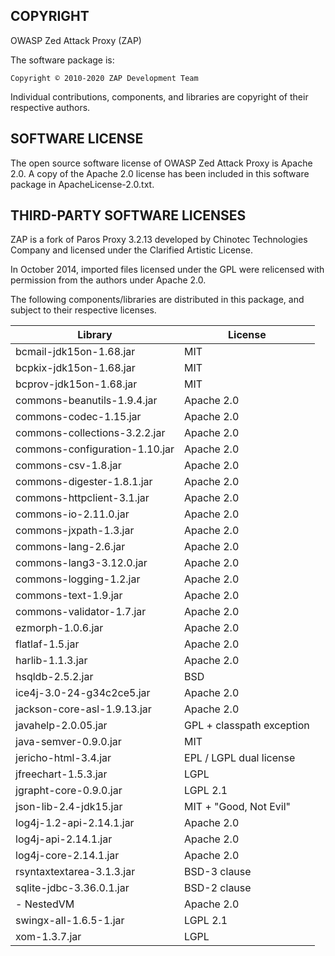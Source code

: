 COPYRIGHT
---------

OWASP Zed Attack Proxy (ZAP)

The software package is:

    Copyright © 2010-2020 ZAP Development Team

Individual contributions, components, and libraries are copyright of their
respective authors.

SOFTWARE LICENSE
----------------

The open source software license of OWASP Zed Attack Proxy is Apache 2.0.
A copy of the Apache 2.0 license has been included in this software package
in ApacheLicense-2.0.txt.

THIRD-PARTY SOFTWARE LICENSES
-----------------------------

ZAP is a fork of Paros Proxy 3.2.13 developed by Chinotec Technologies Company
and licensed under the Clarified Artistic License.

In October 2014, imported files licensed under the GPL were relicensed with
permission from the authors under Apache 2.0.

The following components/libraries are distributed in this package,
and subject to their respective licenses.

| Library                             | License                   |
|-------------------------------------|---------------------------|
| bcmail-jdk15on-1.68.jar             | MIT                       |
| bcpkix-jdk15on-1.68.jar             | MIT                       |
| bcprov-jdk15on-1.68.jar             | MIT                       |
| commons-beanutils-1.9.4.jar         | Apache 2.0                |
| commons-codec-1.15.jar              | Apache 2.0                |
| commons-collections-3.2.2.jar       | Apache 2.0                |
| commons-configuration-1.10.jar      | Apache 2.0                |
| commons-csv-1.8.jar                 | Apache 2.0                |
| commons-digester-1.8.1.jar          | Apache 2.0                |
| commons-httpclient-3.1.jar          | Apache 2.0                |
| commons-io-2.11.0.jar               | Apache 2.0                |
| commons-jxpath-1.3.jar              | Apache 2.0                |
| commons-lang-2.6.jar                | Apache 2.0                |
| commons-lang3-3.12.0.jar            | Apache 2.0                |
| commons-logging-1.2.jar             | Apache 2.0                |
| commons-text-1.9.jar                | Apache 2.0                |
| commons-validator-1.7.jar           | Apache 2.0                |
| ezmorph-1.0.6.jar                   | Apache 2.0                |
| flatlaf-1.5.jar                     | Apache 2.0                |
| harlib-1.1.3.jar                    | Apache 2.0                |
| hsqldb-2.5.2.jar                    | BSD                       |
| ice4j-3.0-24-g34c2ce5.jar           | Apache 2.0                |
| jackson-core-asl-1.9.13.jar         | Apache 2.0                |
| javahelp-2.0.05.jar                 | GPL + classpath exception |
| java-semver-0.9.0.jar               | MIT                       |
| jericho-html-3.4.jar                | EPL / LGPL dual license   |
| jfreechart-1.5.3.jar                | LGPL                      |
| jgrapht-core-0.9.0.jar              | LGPL 2.1                  |
| json-lib-2.4-jdk15.jar              | MIT + "Good, Not Evil"    |
| log4j-1.2-api-2.14.1.jar            | Apache 2.0                |
| log4j-api-2.14.1.jar                | Apache 2.0                |
| log4j-core-2.14.1.jar               | Apache 2.0                |
| rsyntaxtextarea-3.1.3.jar           | BSD-3 clause              |
| sqlite-jdbc-3.36.0.1.jar            | BSD-2 clause              |
| - NestedVM                          | Apache 2.0                |
| swingx-all-1.6.5-1.jar              | LGPL 2.1                  |
| xom-1.3.7.jar                       | LGPL                      |
